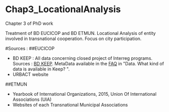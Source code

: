 # Chap3_LocationalAnalysis
Chapter 3 of PhD work


Treatment of BD EUCICOP and BD ETMUN.
Locational Analysis of entity involved in transnational cooperation.
Focus on city participation.


#Sources : 
##EUCICOP

- BD KEEP : All data concerning closed project of Interreg programs. Sources : [BD KEEP](https://www.keep.eu/). MetaData available in the [FAQ](https://www.keep.eu/faqs#) in "Data. What kind of data is available in Keep? ".
- URBACT website
 
##ETMUN

- Yearbook of International Organizations, 2015, Union Of International Associations (UIA)
- Websites of each Transnational Municipal Associations